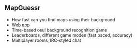 ## MapGuessr

- How fast can you find maps using their background
- Web app
- Time-based osu! background recognition game
- Leaderboards, different game modes (fast paced, accuracy)
- Multiplayer rooms, IRC-styled chat
